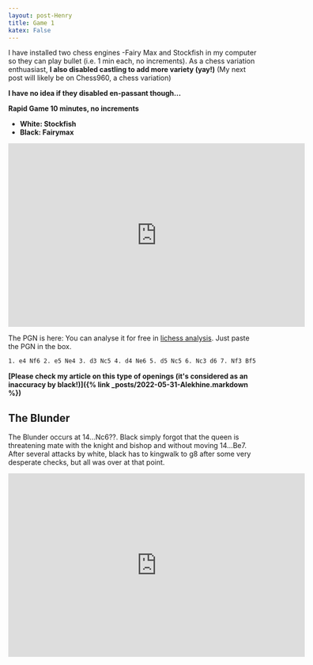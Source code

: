```yaml
---
layout: post-Henry
title: Game 1
katex: False
---
```

I have installed two chess engines -Fairy Max and Stockfish in my computer so they can play bullet (i.e. 1 min each, no increments). As a chess variation enthuasiast, **I also disabled castling to add more variety (yay!)** (My next post will likely be on Chess960, a chess variation)

**I have no idea if they disabled en-passant though...**

**Rapid Game 10 minutes, no increments**

 - **White: Stockfish**
 - **Black: Fairymax**

<iframe width=600 height=371 src="https://lichess.org/study/embed/ExVsKSc6/85Jh9w7f" frameborder=0></iframe>

The PGN is here:
You can analyse it for free in [lichess analysis](https://lichess.org/analysis). Just paste the PGN in the box.

```bash
1. e4 Nf6 2. e5 Ne4 3. d3 Nc5 4. d4 Ne6 5. d5 Nc5 6. Nc3 d6 7. Nf3 Bf5 8. Nd4 Bd7 9. Qe2 e6 10. b4 Nca6 11. Rb1 c5 12. dxe6 fxe6 13. bxc5 dxc5 14. Ndb5 Nc6 15. Ne4 Qa5+ 16. c3 Kf7 17. Qh5+ Kg8 18. Nf6+ gxf6 19. exf6 Nd8 20. Be2 Be8 21. Qxe8 Qxa2 22. Rb2 Qd5 23. Rd2 Qxg2 24. Rf1 Qg6 25. f7+ Kg7 26. Rxd8 Rxd8 27. Qxd8 Kxf7 28. f4 Kg8 29. f5 Qg7 30. Bh6 Qxh6 31. Rg1+ Qg6 32. fxg6 hxg6 33. Qe8 Rh6 34. Qxe6+ Kg7 35. Bc4 Rxh2 36. Rxg6+ Kh7 37. Qg8#
```
**[Please check my article on this type of openings (it's considered as an inaccuracy by black!)]({% link _posts/2022-05-31-Alekhine.markdown %})**
## The Blunder

The Blunder occurs at 14...Nc6??. Black simply forgot that the queen is threatening mate with the knight and bishop and without moving 14...Be7. After several attacks by white, black has to kingwalk to g8 after some very desperate checks, but all was over at that point.

<iframe width=600 height=371 src="https://lichess.org/study/embed/ExVsKSc6/85Jh9w7f#28" frameborder=0></iframe>
 
